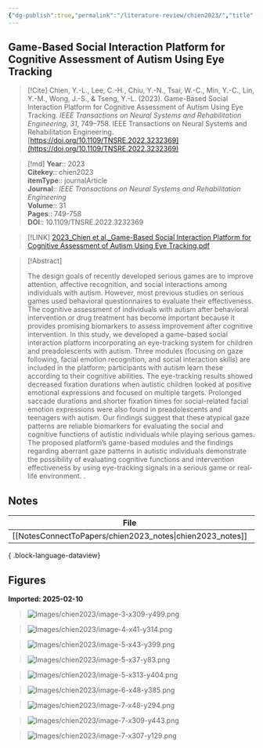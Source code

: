 ```yaml
---
{"dg-publish":true,"permalink":"/literature-review/chien2023/","title":"Game-Based Social Interaction Platform for Cognitive Assessment of Autism Using Eye Tracking","tags":["Face","recognition","Autism","eye","tracking","Gaze","tracking","Emotion","recognition","Games","Biomarkers","autism","spectrum","disorder","serious","games","Pediatrics","Social","interaction","game"]}
---
```



## Game-Based Social Interaction Platform for Cognitive Assessment of Autism Using Eye Tracking

> [!Cite]
> Chien, Y.-L., Lee, C.-H., Chiu, Y.-N., Tsai, W.-C., Min, Y.-C., Lin, Y.-M., Wong, J.-S., & Tseng, Y.-L. (2023). Game-Based Social Interaction Platform for Cognitive Assessment of Autism Using Eye Tracking. _IEEE Transactions on Neural Systems and Rehabilitation Engineering_, _31_, 749–758. IEEE Transactions on Neural Systems and Rehabilitation Engineering. [https://doi.org/10.1109/TNSRE.2022.3232369](https://doi.org/10.1109/TNSRE.2022.3232369)


>[!md]
> **Year**:: 2023   
> **Citekey**:: chien2023  
> **itemType**:: journalArticle  
> **Journal**:: *IEEE Transactions on Neural Systems and Rehabilitation Engineering*  
> **Volume**:: 31   
> **Pages**:: 749-758  
> **DOI**:: 10.1109/TNSRE.2022.3232369    

> [!LINK] 
> [2023_Chien et al._Game-Based Social Interaction Platform for Cognitive Assessment of Autism Using Eye Tracking.pdf](zotero://select/library/items/N8PWGWIV)

> [!Abstract]
>
> The design goals of recently developed serious games are to improve attention, affective recognition, and social interactions among individuals with autism. However, most previous studies on serious games used behavioral questionnaires to evaluate their effectiveness. The cognitive assessment of individuals with autism after behavioral intervention or drug treatment has become important because it provides promising biomarkers to assess improvement after cognitive intervention. In this study, we developed a game-based social interaction platform incorporating an eye-tracking system for children and preadolescents with autism. Three modules (focusing on gaze following, facial emotion recognition, and social interaction skills) are included in the platform; participants with autism learn these according to their cognitive abilities. The eye-tracking results showed decreased fixation durations when autistic children looked at positive emotional expressions and focused on multiple targets. Prolonged saccade durations and shorter fixation times for social-related facial emotion expressions were also found in preadolescents and teenagers with autism. Our findings suggest that these atypical gaze patterns are reliable biomarkers for evaluating the social and cognitive functions of autistic individuals while playing serious games. The proposed platform’s game-based modules and the findings regarding aberrant gaze patterns in autistic individuals demonstrate the possibility of evaluating cognitive functions and intervention effectiveness by using eye-tracking signals in a serious game or real-life environment.
>.
> 


## Notes

| File                                                         | file.name       |
| ------------------------------------------------------------ | --------------- |
| [[NotesConnectToPapers/chien2023_notes\|chien2023_notes]] | chien2023_notes |

{ .block-language-dataview}


## Figures

**Imported: 2025-02-10**

> ![Images/chien2023/image-3-x309-y499.png](/img/user/Images/chien2023/image-3-x309-y499.png)

> ![Images/chien2023/image-4-x41-y314.png](/img/user/Images/chien2023/image-4-x41-y314.png)

> ![Images/chien2023/image-5-x43-y399.png](/img/user/Images/chien2023/image-5-x43-y399.png)

> ![Images/chien2023/image-5-x37-y83.png](/img/user/Images/chien2023/image-5-x37-y83.png)

> ![Images/chien2023/image-5-x313-y404.png](/img/user/Images/chien2023/image-5-x313-y404.png)

> ![Images/chien2023/image-6-x48-y385.png](/img/user/Images/chien2023/image-6-x48-y385.png)

> ![Images/chien2023/image-7-x48-y294.png](/img/user/Images/chien2023/image-7-x48-y294.png)

> ![Images/chien2023/image-7-x309-y443.png](/img/user/Images/chien2023/image-7-x309-y443.png)

> ![Images/chien2023/image-7-x307-y129.png](/img/user/Images/chien2023/image-7-x307-y129.png)